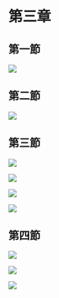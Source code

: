 # 第三章

## 第一節

![](.gitbook/assets/34.jpg)

## 第二節

![](.gitbook/assets/35.jpg)

## 第三節

![](.gitbook/assets/36.jpg)

![](.gitbook/assets/37.jpg)

![](.gitbook/assets/38.jpg)

![](.gitbook/assets/39.jpg)

## 第四節

![](.gitbook/assets/40.jpg)

![](.gitbook/assets/41.jpg)

![](.gitbook/assets/42.jpg)

